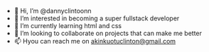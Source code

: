 - 👋 Hi, I’m @dannyclintoonn
- 👀 I’m interested in becoming a super fullstack developer 
- 🌱 I’m currently learning html and css
- 💞️ I’m looking to collaborate on projects that can make me better
- 📫 Hyou can reach me  on akinkuotuclinton@gmail.com

<!---
dannyclintoonn/dannyclintoonn is a ✨ special ✨ repository because its `README.md` (this file) appears on your GitHub profile.
You can click the Preview link to take a look at your changes.
--->
